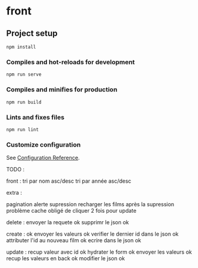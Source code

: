 # front

## Project setup
```
npm install
```

### Compiles and hot-reloads for development
```
npm run serve
```

### Compiles and minifies for production
```
npm run build
```

### Lints and fixes files
```
npm run lint
```

### Customize configuration
See [Configuration Reference](https://cli.vuejs.org/config/).


TODO : 

front : 
tri par nom asc/desc
tri par année asc/desc

extra : 

pagination
alerte supression
recharger les films après la supression
problème cache obligé de cliquer 2 fois pour update

delete : 
envoyer la requete ok
supprimr le json ok

create : ok
envoyer les valeurs ok
verifier le dernier id dans le json ok
attributer l'id au nouveau film ok
ecrire dans le json ok

update : 
recup valeur avec id ok
hydrater le form ok
envoyer les valeurs ok 
recup les valeurs en back ok
modifier le json ok